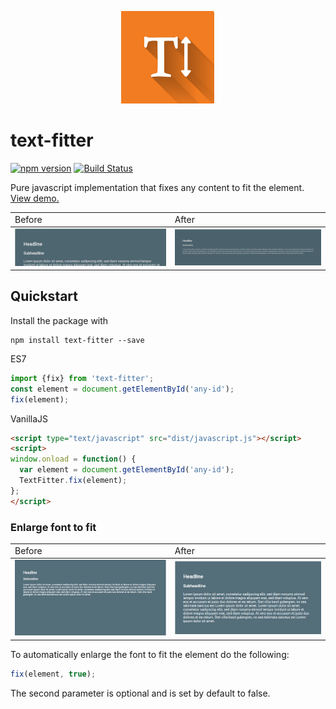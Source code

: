 <p align="center">
  <img src="docs/logo-readme.png" />
</p>


# text-fitter

[![npm version](https://badge.fury.io/js/text-fitter.svg)](https://badge.fury.io/js/text-fitter) [![Build Status](https://travis-ci.org/salomonelli/text-fitter.svg?branch=master)](https://travis-ci.org/salomonelli/text-fitter)

Pure javascript implementation that fixes any content to fit the element. <a href="https://salomonelli.github.io/text-fitter/">View demo.</a>

<table border="0">
  <tbody>
    <tr>
      <td>Before</td>
      <td>After</td>
    </tr>
  </tbody>
  <tbody>
    <tr>
      <td><img src="docs/shrink_before.png" /></td>
      <td><img src="docs/shrink_after.png" /></td>
    </tr>
  </tbody>
</table>



## Quickstart

Install the package with

```
npm install text-fitter --save
```

ES7
```javascript
import {fix} from 'text-fitter';
const element = document.getElementById('any-id');
fix(element);
```

VanillaJS
```html
<script type="text/javascript" src="dist/javascript.js"></script>
<script>
window.onload = function() {
  var element = document.getElementById('any-id');
  TextFitter.fix(element);
};
</script>
```


### Enlarge font to fit

<table border="0">
  <tbody>
    <tr>
      <td>Before</td>
      <td>After</td>
    </tr>
  </tbody>
  <tbody>
    <tr>
      <td><img src="docs/enlarge_before.png" /></td>
      <td><img src="docs/enlarge_after.png" /></td>
    </tr>
  </tbody>
</table>



To automatically enlarge the font to fit the element do the following:
```javascript
fix(element, true);
```

The second parameter is optional and is set by default to false.
